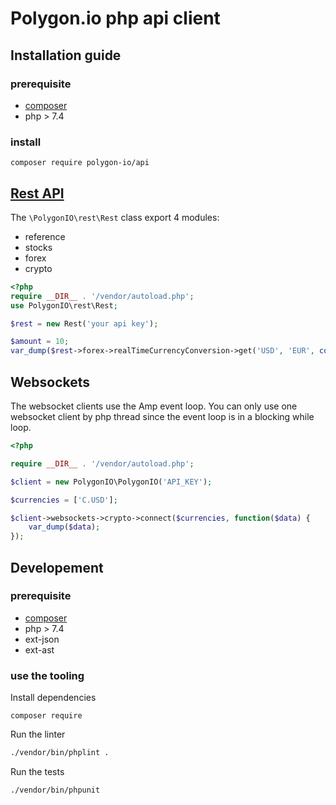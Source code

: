 # Polygon.io php api client

## Installation guide

### prerequisite

- [composer](https://getcomposer.org/)
- php > 7.4

### install

``` 
composer require polygon-io/api
```

## [Rest API](https://polygon.io/docs/#getting-started)

The `\PolygonIO\rest\Rest` class export 4 modules:

- reference
- stocks
- forex
- crypto

```php
<?php
require __DIR__ . '/vendor/autoload.php';
use PolygonIO\rest\Rest;

$rest = new Rest('your api key');

$amount = 10;
var_dump($rest->forex->realTimeCurrencyConversion->get('USD', 'EUR', compact('amount')));
```

## Websockets

The websocket clients use the Amp event loop. 
You can only use one websocket client by php thread since the event loop is in a blocking while loop.

```php
<?php

require __DIR__ . '/vendor/autoload.php';

$client = new PolygonIO\PolygonIO('API_KEY');

$currencies = ['C.USD'];

$client->websockets->crypto->connect($currencies, function($data) {
    var_dump($data);
});

```

## Developement

### prerequisite

- [composer](https://getcomposer.org/)
- php > 7.4
- ext-json
- ext-ast

### use the tooling

Install dependencies
```
composer require
```

Run the linter
```bash
./vendor/bin/phplint .
```

Run the tests
```
./vendor/bin/phpunit
```
